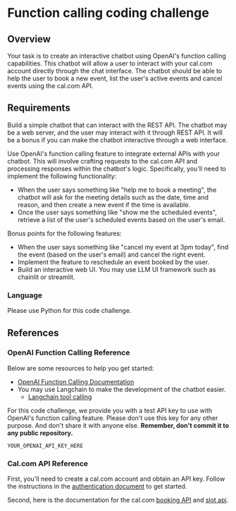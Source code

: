 # Function calling coding challenge

## Overview

Your task is to create an interactive chatbot using OpenAI's function calling capabilities. 
This chatbot will allow a user to interact with your cal.com account directly through the chat interface. 
The chatbot should be able to help the user to book a new event, list the user's active events and cancel events using the cal.com API.

## Requirements

Build a simple chatbot that can interact with the REST API. The chatbot may be a web server, and the user may interact 
with it through REST API. It will be a bonus if you can make the chatbot interactive through a web interface. 

Use OpenAI's function calling feature to integrate external APIs with your chatbot. 
This will involve crafting requests to the cal.com API and processing responses within the chatbot's logic.
Specifically, you'll need to implement the following functionality:

 - When the user says something like "help me to book a meeting", the chatbot will ask for the meeting details such as 
   the date, time and reason, and then create a new event if the time is available.
 - Once the user says something like "show me the scheduled events", retrieve a list of the user's scheduled events based on the user's email.

Bonus points for the following features:
 - When the user says something like "cancel my event at 3pm today", find the event (based on the user's email) and cancel the right event.
 - Implement the feature to reschedule an event booked by the user.
 - Build an interactive web UI. You may use LLM UI framework such as chainlit or streamlit.

### Language

Please use Python for this code challenge.

## References

### OpenAI Function Calling Reference

Below are some resources to help you get started:

- [OpenAI Function Calling Documentation](https://platform.openai.com/docs/guides/function-calling)
- You may use Langchain to make the development of the chatbot easier. 
  - [Langchain tool calling](https://python.langchain.com/docs/how_to/tool_calling/)

For this code challenge, we provide you with a test API key to use with OpenAI's function calling feature.
Please don't use this key for any other purpose. And don't share it with anyone else.
**Remember, don't commit it to any public repository.**

```
YOUR_OPENAI_API_KEY_HERE
```

### Cal.com API Reference

First, you'll need to create a cal.com account and obtain an API key. Follow the instructions in the 
[authentication document](https://cal.com/docs/enterprise-features/api/authentication) to get started.

Second, here is the documentation for the cal.com [booking API](https://cal.com/docs/api-reference/v2/bookings/get-all-bookings) and [slot api](https://cal.com/docs/api-reference/v2/slots/find-out-when-is-an-event-type-ready-to-be-booked).
